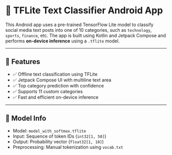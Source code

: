 # 📱 TFLite Text Classifier Android App

This Android app uses a pre-trained TensorFlow Lite model to classify social media text posts into one of 10 categories, such as `technology`, `sports`, `finance`, etc. The app is built using Kotlin and Jetpack Compose and performs **on-device inference** using a `.tflite` model.

---

## 🚀 Features

- ✅ Offline text classification using TFLite
- ✅ Jetpack Compose UI with multiline text area
- ✅ Top category prediction with confidence
- ✅ Supports 11 custom categories
- ✅ Fast and efficient on-device inference

---

## 🧠 Model Info

- Model: `model_with_softmax.tflite`
- Input: Sequence of token IDs (`int32[1, 50]`)
- Output: Probability vector (`float32[1, 10]`)
- Preprocessing: Manual tokenization using `vocab.txt`


